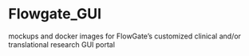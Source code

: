 # Flowgate_GUI

mockups and docker images for FlowGate’s customized clinical and/or translational research GUI portal
